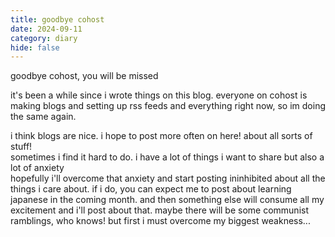 ```yaml
---
title: goodbye cohost
date: 2024-09-11
category: diary
hide: false
---
```


goodbye cohost, you will be missed

it's been a while since i wrote things on this blog. everyone on cohost is making blogs and setting up rss feeds and everything right now, so im doing the same again. 

i think blogs are nice. i hope to post more often on here! about all sorts of stuff! \
sometimes i find it hard to do. i have a lot of things i want to share but also a lot of anxiety \
hopefully i'll overcome that anxiety and start posting ininhibited about all the things i care about. if i do, you can expect me to post about learning japanese in the coming month. and then something else will consume all my excitement and i'll post about that. maybe there will be some communist ramblings, who knows! but first i must overcome my biggest weakness...

